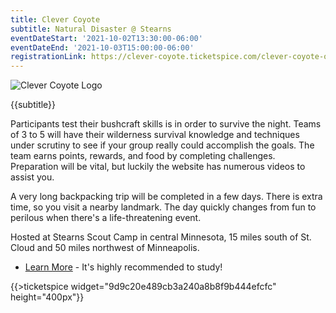 ```yaml
---
title: Clever Coyote
subtitle: Natural Disaster @ Stearns
eventDateStart: '2021-10-02T13:30:00-06:00'
eventDateEnd: '2021-10-03T15:00:00-06:00'
registrationLink: https://clever-coyote.ticketspice.com/clever-coyote-oct-2021
---
```


<div class="W(35%) W(70%)--s M(a)">
<img src="{{@root.rootPath}}images/clever-coyote-logo.png" alt="Clever Coyote Logo" class="W(100%)" />
</div>

<div class="D(f) Jc(c) Fz(2em) Fw(b)">

{{subtitle}}

</div>

Participants test their bushcraft skills is in order to survive the night. Teams of 3 to 5 will have their wilderness survival knowledge and techniques under scrutiny to see if your group really could accomplish the goals. The team earns points, rewards, and food by completing challenges. Preparation will be vital, but luckily the website has numerous videos to assist you.

<div class="Mx(a) W(80%) Bdw(1px) M(1em) P(1em)">

A very long backpacking trip will be completed in a few days. There is extra time, so you visit a nearby landmark. The day quickly changes from fun to perilous when there's a life-threatening event.

</div>

Hosted at Stearns Scout Camp in central Minnesota, 15 miles south of St. Cloud and 50 miles northwest of Minneapolis.

* [Learn More](https://clever-coyote.8b.io/) - It's highly recommended to study!

{{>ticketspice widget="9d9c20e489cb3a240a8b8f9b444efcfc" height="400px"}}
